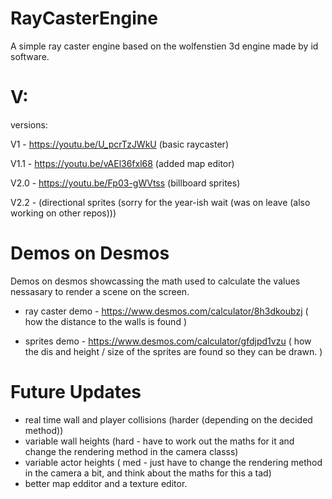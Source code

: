 # RayCasterEngine
A simple ray caster engine based on the wolfenstien 3d engine made by id software.

# V:
versions:


V1 - https://youtu.be/U_pcrTzJWkU (basic raycaster)

V1.1 - https://youtu.be/vAEl36fxl68 (added map editor)

V2.0 - https://youtu.be/Fp03-gWVtss (billboard sprites)

V2.2 - <link pending> (directional sprites (sorry for the year-ish wait (was on leave (also working on other repos)))

# Demos on Desmos

Demos on desmos showcassing the math used to calculate the values nessasary to render a scene on the screen.

 - ray caster demo - https://www.desmos.com/calculator/8h3dkoubzj ( how the distance to the walls is found )

 - sprites demo - https://www.desmos.com/calculator/gfdjpd1vzu ( how the dis and height / size of the sprites are found so they can be drawn. )

# Future Updates

 - real time wall and player collisions (harder (depending on the decided method))
 - variable wall heights (hard - have to work out the maths for it and change the rendering method in the camera classs)
 - variable actor heights ( med - just have to change the rendering method in the camera a bit, and think about the maths for this a tad)
 - better map edditor and a texture editor.
